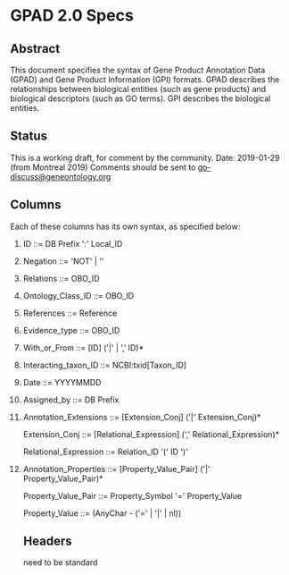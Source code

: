 # GPAD 2.0 Specs 
## Abstract
This document specifies the syntax of Gene Product Annotation Data (GPAD) and Gene Product Information (GPI) formats. GPAD describes the relationships between biological entities (such as gene products) and biological descriptors (such as GO terms). GPI describes the biological entities.
## Status
This is a working draft, for comment by the community.
Date: 2019-01-29 (from Montreal 2019)
Comments should be sent to go-discuss@geneontology.org

## Columns

 Each of these columns has its own syntax, as specified below:
1. ID ::= DB Prefix ':' Local_ID    
2. Negation ::= 'NOT' | ''
3. Relations ::= OBO_ID 
4. Ontology_Class_ID ::= OBO_ID
5. References ::= Reference 
6. Evidence_type ::= OBO_ID
7. With_or_From ::= [ID] ('|' | ‘,’ ID)*
8. Interacting_taxon_ID ::= NCBI:txid[Taxon_ID]
9. Date ::= YYYYMMDD
10. Assigned_by ::= DB Prefix
11. Annotation_Extensions ::= [Extension_Conj] ('|' Extension_Conj)*

    Extension_Conj ::= [Relational_Expression] (',' Relational_Expression)*
    
    Relational_Expression ::= Relation_ID '(' ID ')'
12. Annotation_Properties ::= [Property_Value_Pair] ('|' Property_Value_Pair)*

    Property_Value_Pair ::= Property_Symbol '=' Property_Value

    Property_Value  ::= (AnyChar - ('=' | '|' | nl))
    
    ## Headers 
    
    need to be standard
